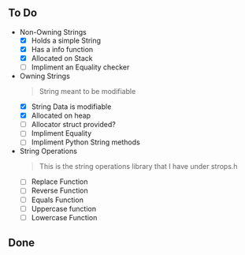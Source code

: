 ## To Do

- Non-Owning Strings
    * [x] Holds a simple String
    * [x] Has a info function
    * [x] Allocated on Stack
    * [ ] Impliment an Equality checker
- Owning Strings
    > String meant to be modifiable
    * [x] String Data is modifiable
    * [x] Allocated on heap
    * [ ] Allocator struct provided?
    * [ ] Impliment Equality
    * [ ] Impliment Python String methods
- String Operations
    > This is the string operations library that I have under strops.h
    * [ ] Replace Function
    * [ ] Reverse Function
    * [ ] Equals Function
    * [ ] Uppercase function
    * [ ] Lowercase Function

## Done

